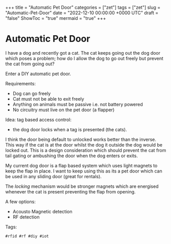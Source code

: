 +++
title = "Automatic Pet Door"
categories = ["zet"]
tags = ["zet"]
slug = "Automatic-Pet-Door"
date = "2022-12-10 00:00:00 +0000 UTC"
draft = "false"
ShowToc = "true"
mermaid = "true"
+++

# Automatic Pet Door

I have a dog and recently got a cat. The cat keeps going out the dog
door which poses a problem; how do I allow the dog to go out freely 
but prevent the cat from going out?

Enter a DIY automatic pet door.

Requirements:

- Dog can go freely
- Cat must not be able to exit freely 
- Anything on animals must be passive i.e. not battery powered
- No circuitry must live on the pet door (a flapper)

Idea: tag based access control:

* the dog door locks when a tag is presented (the cats). 

I think the door being default to unlocked works better than the
inverse. This way if the cat is at the door whilst the dog it outside
the dog would be locked out. This is a design consideration which 
should prevent the cat from tail gating or ambushing the door when
the dog enters or exits.

My current dog door is a flap based system which uses light magnets 
to keep the flap in place. I want to keep using this as its a pet
door which can be used in any sliding door (great for rentals).

The *locking* mechanism would be stronger magnets which are energised
whenever the cat is present preventing the flap from opening.

A few options:
- Acousto Magnetic detection
- RF detection 

Tags:

    #rfid #rf #diy #iot
